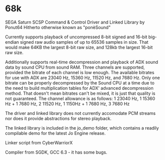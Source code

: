 # 68k
SEGA Saturn SCSP Command & Control Driver and Linked Library
by Ponut64
Hitherto otherwise known as "ponèSound"

Currently supports playback of uncompressed 8-bit signed and 16-bit big-endian signed raw audio samples of up to 65536 samples in size. That would make 64KB the largest 8-bit raw size, and 128kb the largest 16-bit raw size.

Additionally supports real-time decompression and playback of ADX sound data by sound CPU from sound RAM. Three channels are supported, provided the bitrate of each channel is low enough. The available bitrates for use with ADX are 23040 Hz, 15360 Hz, 11520 Hz, and 7680 Hz. Only one bitrate can be properly decompressed by the Sound CPU at a time due to the need to build multiplication tables for ADX' advanced decompression method. That doesn't mean bitrates can't be mixed, it is just that quality is not guaranteed.
The channel allowance is as follows:
1 23040 Hz, 
1 15360 Hz + 1 7680 Hz, 
2 11520 Hz, 
1 1150Hz + 1 7680 Hz, 
3 7680 Hz 

The driver and linked library does not currently accomodate PCM streams nor does it provide abstractions for stereo playback.

The linked library is included in the jo_demo folder, which contains a readily compilable demo for the latest Jo Engine release.

Linker script from CyberWarriorX

Compiler from SGDK, GCC 6.3 - it has some bugs.

